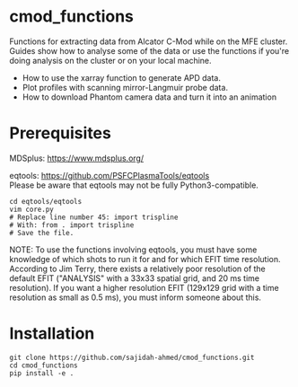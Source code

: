 # cmod_functions
Functions for extracting data from Alcator C-Mod while on the MFE cluster. \
Guides show how to analyse some of the data or use the functions if you're doing analysis on the cluster or on your local machine.
* How to use the xarray function to generate APD data.
* Plot profiles with scanning mirror-Langmuir probe data.
* How to download Phantom camera data and turn it into an animation

# Prerequisites
MDSplus: https://www.mdsplus.org/

eqtools: https://github.com/PSFCPlasmaTools/eqtools \
Please be aware that eqtools may not be fully Python3-compatible.
````
cd eqtools/eqtools
vim core.py
# Replace line number 45: import trispline
# With: from . import trispline
# Save the file.
````
NOTE: To use the functions involving eqtools, you must have some knowledge of which shots to run it for and for which EFIT time resolution.
According to Jim Terry, there exists a relatively poor resolution of the default EFIT ("ANALYSIS" with a 33x33 spatial grid, and 20 ms time resolution). If you want a higher resolution EFIT (129x129 grid with a time resolution as small as 0.5 ms), you must inform someone about this. 

# Installation
```
git clone https://github.com/sajidah-ahmed/cmod_functions.git
cd cmod_functions
pip install -e .
```
